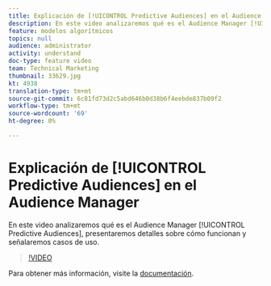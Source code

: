 ```yaml
---
title: Explicación de [!UICONTROL Predictive Audiences] en el Audience Manager
description: En este video analizaremos qué es el Audience Manager [!UICONTROL Predictive Audiences], presentaremos detalles sobre cómo funcionan y señalaremos casos de uso.
feature: modelos algorítmicos
topics: null
audience: administrator
activity: understand
doc-type: feature video
team: Technical Marketing
thumbnail: 33629.jpg
kt: 4938
translation-type: tm+mt
source-git-commit: 6c81fd73d2c5abd646b0d38b6f4eebde837b09f2
workflow-type: tm+mt
source-wordcount: '69'
ht-degree: 0%

---
```



# Explicación de [!UICONTROL Predictive Audiences] en el Audience Manager

En este video analizaremos qué es el Audience Manager [!UICONTROL Predictive Audiences], presentaremos detalles sobre cómo funcionan y señalaremos casos de uso.

>[!VIDEO](https://video.tv.adobe.com/v/33629/?quality=12)

Para obtener más información, visite la [documentación](https://docs.adobe.com/content/help/en/audience-manager/user-guide/features/algorithmic-models/predictive-audiences/predictive-audiences.html).
